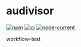 # audivisor

[![npm](https://img.shields.io/npm/v/audivisor)](https://www.npmjs.com/package/audivisor)
[![ci](https://github.com/takumi-n/audivisor/actions/workflows/ci.yaml/badge.svg)](https://github.com/takumi-n/audivisor/actions/workflows/ci.yaml)
[![node-current](https://img.shields.io/node/v/paudivisor)](https://nodejs.org/en/about/releases/)

workflow-test
